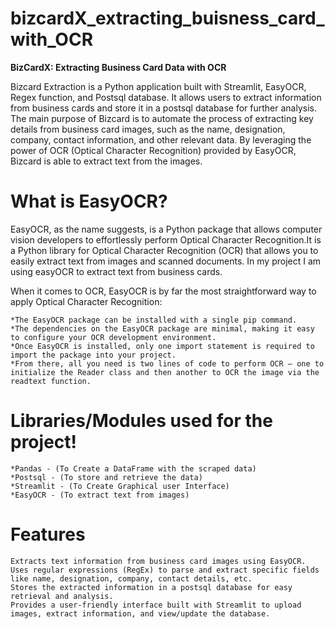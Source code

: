 # bizcardX_extracting_buisness_card_with_OCR
**BizCardX: Extracting Business Card Data with OCR**

Bizcard Extraction is a Python application built with Streamlit, EasyOCR, Regex function, and Postsql database. It allows users to extract information from business cards and store it in a postsql  database for further analysis. The main purpose of Bizcard is to automate the process of extracting key details from business card images, such as the name, designation, company, contact information, and other relevant data. By leveraging the power of OCR (Optical Character Recognition) provided by EasyOCR, Bizcard is able to extract text from the images.

# What is EasyOCR?

EasyOCR, as the name suggests, is a Python package that allows computer vision developers to effortlessly perform Optical Character Recognition.It is a Python library for Optical Character Recognition (OCR) that allows you to easily extract text from images and scanned documents. In my project I am using easyOCR to extract text from business cards.

When it comes to OCR, EasyOCR is by far the most straightforward way to apply Optical Character Recognition:

    *The EasyOCR package can be installed with a single pip command.
    *The dependencies on the EasyOCR package are minimal, making it easy to configure your OCR development environment.
    *Once EasyOCR is installed, only one import statement is required to import the package into your project.
    *From there, all you need is two lines of code to perform OCR — one to initialize the Reader class and then another to OCR the image via the readtext function.

# Libraries/Modules used for the project!

    *Pandas - (To Create a DataFrame with the scraped data)
    *Postsql - (To store and retrieve the data)
    *Streamlit - (To Create Graphical user Interface)
    *EasyOCR - (To extract text from images)
    
# Features

    Extracts text information from business card images using EasyOCR. 
    Uses regular expressions (RegEx) to parse and extract specific fields like name, designation, company, contact details, etc.
    Stores the extracted information in a postsql database for easy retrieval and analysis.
    Provides a user-friendly interface built with Streamlit to upload images, extract information, and view/update the database.
    
